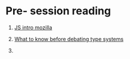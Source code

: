 # Pre- session reading

1) [JS intro mozilla](https://developer.mozilla.org/en-US/docs/Web/JavaScript/Guide/Introduction)

2) [What to know before debating type systems](http://blogs.perl.org/users/ovid/2010/08/what-to-know-before-debating-type-systems.html)

3) []()
